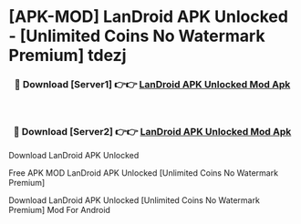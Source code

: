# [APK-MOD] LanDroid APK Unlocked - [Unlimited Coins No Watermark Premium] tdezj



<div align="center">
<h3>🔴 Download [Server1] 👉👉 <a href="https://momento.my/?title=LanDroid_APK_Unlocked">LanDroid APK Unlocked Mod Apk</a></h3><br>

<h3>🔴 Download [Server2] 👉👉 <a href="https://momento.my/?title=LanDroid_APK_Unlocked">LanDroid APK Unlocked Mod Apk</a></h3>
</div>



Download LanDroid APK Unlocked 

Free APK MOD LanDroid APK Unlocked [Unlimited Coins No Watermark Premium]

Download LanDroid APK Unlocked [Unlimited Coins No Watermark Premium] Mod For Android
